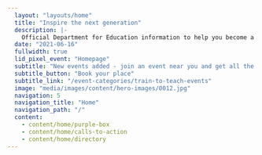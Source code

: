```yaml
---
  layout: "layouts/home"
  title: "Inspire the next generation"
  description: |-
    Official Department for Education information to help you become a teacher. Covering funding, teacher training, salaries, benefits and how to apply.
  date: "2021-06-16"
  fullwidth: true
  lid_pixel_event: "Homepage"
  subtitle: "New events added - join an event near you and get all the info you need to become a teacher."
  subtitle_button: "Book your place"
  subtitle_link: "/event-categories/train-to-teach-events"
  image: "media/images/content/hero-images/0012.jpg"
  navigation: 5
  navigation_title: "Home"
  navigation_path: "/"
  content:
    - content/home/purple-box
    - content/home/calls-to-action
    - content/home/directory
---
```

